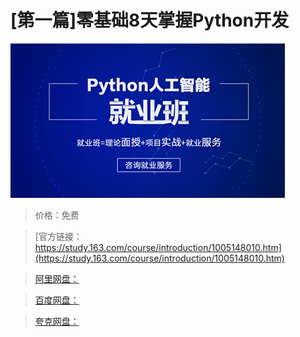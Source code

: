 # [第一篇]零基础8天掌握Python开发

![img](../../../assets/study163/free/4378fdc6-d31c-4d78-94ac-deb02b6df916.png)

> 价格：免费

> [官方链接：https://study.163.com/course/introduction/1005148010.htm](https://study.163.com/course/introduction/1005148010.htm)

> [阿里网盘：]()

> [百度网盘：]()

> [夸克网盘：]()
